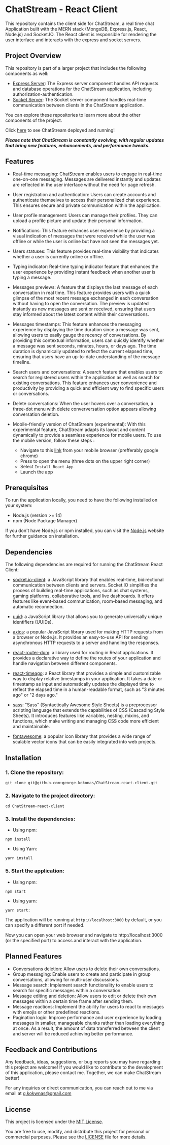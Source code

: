 # ChatStream - React Client

This repository contains the client side for ChatStream, a real time chat Application built with the MERN stack (MongoDB, Express.js, React, Node.js) and Socket.IO. The React client is responsible for rendering the user interface and interacts with the express and socket servers.

## Project Overview
This repository is part of a larger project that includes the following components as well:
- [Express Server](https://github.com/george-kokonas/ChatStream-express-server): The Express server component handles API requests and database operations for the ChatStream application, including authorization-authentication.
- [Socket Server](https://github.com/george-kokonas/ChatStream-socket-server): The Socket server component handles real-time communication between clients in the ChatStream application.

You can explore these repositories to learn more about the other components of the project.

Click [here](https://chatstream.netlify.app) to see ChatStream deployed and running!

***Please note that ChatStream is constantly evolving, with regular updates that bring new features, enhancements, and performance tweaks.***

## Features
- Real-time messaging: ChatStream enables users to engage in real-time one-on-one messaging. Messages are delivered instantly and updates are reflected in the user interface without the need for page refresh.
- User registration and authentication: Users can create accounts and authenticate themselves to access their personalized chat experience. This ensures secure and private communication within the application.
- User profile management: Users can manage their profiles. They can upload a profile picture and update their personal information.
- Notifications: This feature enhances user experience by providing a visual indication of messages that were received while the user was offline or while the user is online but have not seen the messages yet.
- Users statuses: This feature provides real-time visibility that indicates whether a user is currently online or offline. 
- Typing indicator:  Real-time typing indicator feature that enhances the user experience by providing instant feedback when another user is typing a message.
- Messages previews: A feature that displays the last message of each conversation in real time. This feature provides users with a quick glimpse of the most recent message exchanged in each conversation without having to open the conversation. The preview is updated instantly as new messages are sent or received, ensuring that users stay informed about the latest content within their conversations.
- Messages timestamps: This feature enhances the messaging experience by displaying the time duration since a message was sent, allowing users to easily gauge the recency of conversations. By providing this contextual information, users can quickly identify whether a message was sent seconds, minutes, hours, or days ago. The time duration is dynamically updated to reflect the current elapsed time, ensuring that users have an up-to-date understanding of the message timeline. 
- Search users and conversations: A search feature that enables users to search for registered users within the application as well as search for existing conversations. This feature enhances user convenience and productivity by providing a quick and efficient way to find specific users or conversations.
- Delete conversations: When the user hovers over a conversation, a three-dot menu with delete converversation option appears allowing conversation deletion.
- Mobile-friendly version of ChatStream (experimental): With this experimental feature, ChatStream adapts its layout and content dynamically to provide a seamless experience for mobile users. To use the mobile version, follow these steps :

  - Navigate to this [link](https://chatstream.netlify.app) from your mobile browser (prefferably google chrome)
  - Press to open the menu (three dots on the upper right corner)
  - Select `Install React App` 
  - Launch the app

 
## Prerequisites
To run the application locally, you need to have the following installed on your system:
- Node.js (version >= 14)
- npm (Node Package Manager)

If you don't have Node.js or npm installed, you can visit the [Node.js](https://nodejs.org/) website for further guidance on installation.

## Dependencies
The following dependencies are required for running the ChatStream React Client:
- [socket.io-client](https://socket.io/docs/v4/client-api/): a JavaScript library that enables real-time, bidirectional communication between clients and servers. Socket.IO simplifies the process of building real-time applications, such as chat systems, gaming platforms, collaborative tools, and live dashboards. It offers features like event-based communication, room-based messaging, and automatic reconnection.

- [uuid](https://www.npmjs.com/package/uuid): a JavaScript library that allows you to generate universally unique identifiers (UUIDs).

- [axios](https://axios-http.com/): a popular JavaScript library used for making HTTP requests from a browser or Node.js. It provides an easy-to-use API for sending asynchronous HTTP requests to a server and handling the responses.

- [react-router-dom](https://www.npmjs.com/package/react-router-dom): a library used for routing in React applications. It provides a declarative way to define the routes of your application and handle navigation between different components.

- [react-timeago](https://www.npmjs.com/package/react-timeago):  a React library that provides a simple and customizable way to display relative timestamps in your application. It takes a date or timestamp as input and automatically updates the displayed time to reflect the elapsed time in a human-readable format, such as "3 minutes ago" or "2 days ago."

- [sass](https://sass-lang.com/): "Sass" (Syntactically Awesome Style Sheets) is a preprocessor scripting language that extends the capabilities of CSS (Cascading Style Sheets). It introduces features like variables, nesting, mixins, and functions, which make writing and managing CSS code more efficient and maintainable.

- [fontawesome](https://fontawesome.com/): a popular icon library that provides a wide range of scalable vector icons that can be easily integrated into web projects.


## Installation
### 1. Clone the repository:
```
git clone git@github.com:george-kokonas/ChatStream-react-client.git

```

### 2. Navigate to the project directory:
```
cd ChatStream-react-client
```

### 3. Install the dependencies:
- Using npm:
```
npm install
```
- Using Yarn:
```
yarn install
```

### 5. Start the application:
- Using npm:
```
npm start
```
- Using yarn:
```
yarn start:
```
The application will be running at `http://localhost:3000` by default, or you can specify a different port if needed.

Now you can open your web browser and navigate to http://localhost:3000 (or the specified port) to access and interact with the application.

## Planned Features
- Conversations deletion: Allow users to delete their own conversations.
- Group messaging: Enable users to create and participate in group conversations, allowing for multi-user discussions.
- Message search: Implement search functionality to enable users to search for specific messages within a conversation.
- Message editing and deletion: Allow users to edit or delete their own messages within a certain time frame after sending them.
- Message reactions: Implement the ability for users to react to messages with emojis or other predefined reactions.
- Pagination logic: Improve performance and user experience by loading messages in smaller, manageable chunks rather than loading everything at once. As a result, the amount of data transferred between the client and server will be reduced achieving better performance.

## Feedback and Contributions

Any feedback, ideas, suggestions, or bug reports you may have regarding this project are welcome! If you would like to contribute to the development of this application, please contact me. Together, we can make ChatStream better!

For any inquiries or direct communication, you can reach out to me via email at [g.kokwnas@gmail.com](mailto:g.kokwnas@gmail.com)

## License

This project is licensed under the [MIT License](https://opensource.org/license/mit/).

You are free to use, modify, and distribute this project for personal or commercial purposes. Please see the [LICENSE](LICENSE) file for more details.
